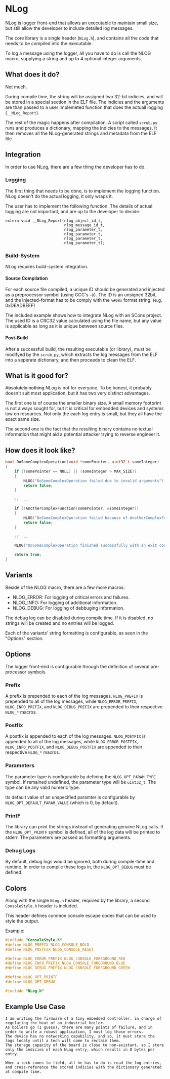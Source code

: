 # NLog #
NLog is logger front-end that allows an executable to maintain small size, but still allow the developer to include detailed log messages.

The core library is a single header (`NLog.h`), and contains all the code that needs to be compiled into the executable.

To log a message using the logger, all you have to do is call the NLOG macro, supplying a string and up to 4 optional integer arguments.

## What does it do? ##

Not much.

During compile time, the string will be assigned two 32-bit indicies, and will be stored in a special section in the ELF file.
The indicies and the arguments are than passed to a user implemeted function that does the actuall logging (`__NLog_Report`).

The rest of the magic happens after compilation. A script called `scrub.py` runs and produces a dictionary, mapping the indicies to the messages. It then removes all the NLog-generated strings and metadata from the ELF file.

## Integration ##
In order to use NLog, there are a few thing the developer has to do.

### Logging ###
The first thing that needs to be done, is to implement the logging function.
NLog doesn't do the actual logging, it only wraps it. 

The user has to implement the following function.
The details of actual logging are not important, and are up to the developer to decide.
```
extern void __NLog_Report(nlog_object_id_t,
                          nlog_message_id_t,
                          nlog_parameter_t,
                          nlog_parameter_t,
                          nlog_parameter_t,
                          nlog_parameter_t);
```

### Build-System ###
NLog requires build-system integration.

#### Source Compilation ####
For each source file compiled, a unique ID should be generated and injected as a preprocessor symbol (using GCC's `-D`). 
The ID is an unsigned 32bit, and the injected-format has to be comply with the `%#08x` format string. (e.g. 0xDEADBEEF)

The included example shows how to integrate NLog with an SCons project.
The used ID is a CRC32 value calculated using the file name, but any value is applicable as long as it is unique between source files.

#### Post-Build ####
After a successfull build, the resulting executable (or library), must be modifyed by the `scrub.py`, which extracts the log messages from the ELF into a seperate dictionary, and then proceeds to clean the ELF.

## What is it good for? ##
~~Absolutely nothing~~
NLog is not for everyone. To be honest, it probably doesn't suit most application, but it has two very distinct advantages.

The first one is of course the smaller binary size.
A small memory footprint is not always sought for, but it is critical for embedded devices and systems low on resources.
Not only the each log entry is small, but they all have the exact same size.

The second one is the fact that the resulting binary contains no textual information that might aid a potential attacker trying to reverse engineer it.

## How does it look like? ##
```c
bool DoSomeComplexOperation(void *somePointer, uint32_t someInteger)
{
    if ((somePointer == NULL) || (someInteger > MAX_SIZE))
    {
        NLOG("DoSomeComplexOperation failed due to invalid arguments");
        return false;
    }

    // ... 

    if (!AnotherComplexFunction(somePointer, &someInteger))
    {
        NLOG("DoSomeComplexOperation failed because of AnotherComplexFunction");
        return false;
    }

    // ...

    NLOG("DoSomeComplexOperation finished successfully with an exit code of %u", someInteger);

    return true;
}
```
## Variants ##
Beside of the NLOG macro, there are a few more macros:
 - NLOG_ERROR: For logging of critical errors and failures.
 - NLOG_INFO: For logging of additional information.
 - NLOG_DEBUG: For logging of debbuging information.

The debug log can be disabled during compile time. If it is disabled, no strings will be created and no entries will be logged.

Each of the variants' string formatting is configurable, as seen in the "Options" section.

## Options ##
The logger front-end is configurable through the definition of several pre-processor symbols.

### Prefix ###
A prefix is prepended to each of the log messages.
`NLOG_PREFIX` is prepended to all of the log messages, while `NLOG_ERROR_PREFIX`, `NLOG_INFO_PREFIX`, and `NLOG_DEBUG_PREFIX` are prepended to their respective `NLOG_*` macros.

### Postfix ###
A postfix is appended to each of the log messages.
`NLOG_POSTFIX` is appended to all of the log messages, while `NLOG_ERROR_POSTFIX`, `NLOG_INFO_POSTFIX`, and `NLOG_DEBUG_POSTFIX` are appended to their respective `NLOG_*` macros.

### Parameters ###
The parameter type is configurable by defining the `NLOG_OPT_PARAM_TYPE` symbol.
If remained undefined, the parameter type will be `uint32_t`.
The type can be any valid numeric type.

Its default value of an unspecified paramter is configurable by `NLOG_OPT_DEFAULT_PARAM_VALUE` (which is 0, by default).

### PrintF ###
The library can print the strings instead of generating genuine NLog calls.
If the `NLOG_OPT_PRINTF` symbol is defined, all of the log data will be printed to stderr. The parameters are passed as formatting arguments.

### Debug Logs ###
By default, debug logs would be ignored, both during compile-time and runtime.
In order to compile these logs in, the `NLOG_OPT_DEBUG` must be defined.

## Colors ##
Along with the single `NLog.h` header, required by the library, a second `ConsoleStyle.h` header is included.

This header defines common console escape codes that can be used to style the output.

Example:
```c
#include "ConsoleStyle.h"
#define NLOG_PREFIX NLOG_CONSOLE_BOLD
#define NLOG_POSTFIX NLOG_CONSOLE_RESET

#define NLOG_ERROR_PREFIX NLOG_CONSOLE_FOREGROUND_RED
#define NLOG_INFO_PREFIX NLOG_CONSOLE_FOREGROUND_BLUE
#define NLOG_DEBUG_PREFIX NLOG_CONSOLE_FOREGROUND_GREEN

#define NLOG_OPT_PRINTF
#define NLOG_OPT_DEBUG

#include "NLog.h"
```

## Example Use Case ##
    I am writing the firmware of a tiny embedded controller, in charge of regulating the heat of an industrial boiler.
    As boilers go (I guess), there are many points of failure, and in order to write a robust application, I must log those errors.
    The device has no networking capability, and so, it must store the logs localy until a tech will come to reclaim them.
    The storage capacity of the board is close to non-existant, so I store only the indicies of each NLog entry, which results in 8 bytes per entry.

    When a tech comes to field, all he has to do is read the log entries, and cross-reference the stored indicies with the dictionary generated at compile time.